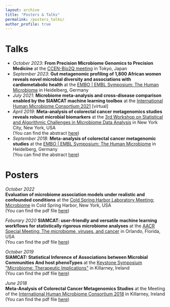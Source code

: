 ```yaml
---
layout: archive
title: "Posters & Talks"
permalink: /posters_talks/
author_profile: true
---
```


# Talks

- _October 2023_: __From Precision Microbiome Genomics to Precision Medicine__ at the [CCEN-Bio2Q meeting](https://bio2q.keio.ac.jp/news/ccen-bio2q-meeting/) in Tokyo, Japan
- _September 2023_:  __Gut metagenomic profiling of 1,800 African women reveals novel microbial diversity and associations with cardiometabolic health__ at the [EMBO | EMBL Symposium: The Human Microbiome](https://www.embl.org/about/info/course-and-conference-office/events/ees23-08/) in Heidelberg, Germany
- _July 2021_: __Microbiome meta-analysis and cross-disease comparison enabled by the SIAMCAT machine learning toolbox__ at the [International Human Microbiome Consortium 2021](ihmc2021.com) [virtual]
- _April 2019_:  __Meta-analysis of colorectal cancer metagenomics studies reveals robust microbial biomarkers__ at the [3rd Workshop on Statistical and Algorithmic Challenges in Microbiome Data Analysis](https://www.simonsfoundation.org/event/3rd-workshop-on-statistical-and-algorithmic-challenges-in-microbiome-data-analysis/) in New York City, New York, USA  
(You can find the abstract
[here](https://github.com/jakob-wirbel/jakob-wirbel.github.io/blob/master/files/2019-04-01_talk_sacmda.md))
- _September 2018_: __Meta-analysis of colorectal cancer metagenomic studies__ at the [EMBO | EMBL Symposium: The Human Microbiome](https://www.embo-embl-symposia.org/symposia/2018/EES18-09/) in Heidelberg, Germany  
(You can find the abstract
[here](https://github.com/jakob-wirbel/jakob-wirbel.github.io/blob/master/files/2018-09-17_talk_embl.md))


# Posters

_October 2022_  
__Evaluation of microbiome association models under realistic and confounded conditions__ 
at the [Cold Spring Harbor Laboratory Meeting: Microbiome](https://meetings.cshl.edu/meetings.aspx?meet=biome&year=22) in Cold Spring Harbor, New York, USA  
(You can find the pdf file [here](https://github.com/jakob-wirbel/jakob-wirbel.github.io/blob/master/files/2022-10_poster_cshl.pdf))

_Feburary 2020_
__SIAMCAT: user-friendly and versatile machine learning workflows for
statistically rigorous microbiome analyses__ at the
[AACR Special Meeting: The microbiome, viruses, and cancer](https://www.aacr.org/meeting/microbiome-2020/) in Orlando, Florida, USA  
(You can find the pdf file
[here](https://github.com/jakob-wirbel/jakob-wirbel.github.io/blob/master/files/2020-02_poster_aacr.pdf))

_October 2019_  
__SIAMCAT: Statistical Inference of Associations between Microbial Communities
And host phenoTypes__ at the [Keystone Symposium "Microbiome: Therapeutic
Implications"](https://www.keystonesymposia.org/index.cfm?e=web.Meeting.Program&meetingid=1696) in Killarney, Ireland  
(You can find the pdf file
[here](https://github.com/jakob-wirbel/jakob-wirbel.github.io/blob/master/files/2019-10_poster_keystone.pdf))

_June 2018_   
__Meta-Analysis of Colorectal Cancer Metagenomics Studies__ at the Meeting of
the
[International Human Microbiome Consortium 2018](http://apc.ucc.ie/ihmc-2018/) in Killarney, Ireland   
(You can find the pdf file
[here](https://github.com/jakob-wirbel/jakob-wirbel.github.io/blob/master/files/2018-06_poster_ihmc.pdf))
